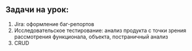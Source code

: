 ## Задачи на урок:

1. Jira: оформление баг-репортов
2. Исследовательское тестирование: анализ продукта с точки зрения рассмотрения функционала, объекта, постраничный анализ
3. CRUD